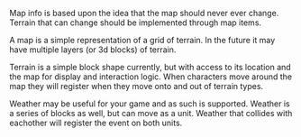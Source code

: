 Map info is based upon the idea that the map should never ever change.
Terrain that can change should be implemented through map items.

A map is a simple representation of a grid of terrain.
In the future it may have multiple layers (or 3d blocks) of terrain.

Terrain is a simple block shape currently,
 but with access to its location and the map for display and interaction logic.
When characters move around the map they will register when they move onto and out of terrain types.

Weather may be useful for your game and as such is supported.
Weather is a series of blocks as well, but can move as a unit.
Weather that collides with eachother will register the event on both units.